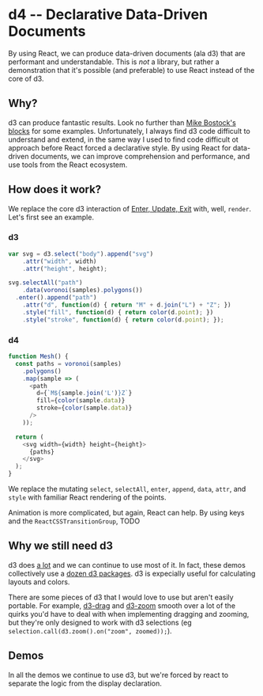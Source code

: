 # d4 -- **Declarative** Data-Driven Documents

By using React, we can produce data-driven documents (ala d3) that are
performant and understandable. This is *not* a library, but rather a
demonstration that it's possible (and preferable) to use React instead of the
core of d3.

## Why?

d3 can produce fantastic results. Look no further than [Mike Bostock's
blocks](https://bl.ocks.org/mbostock) for some examples. Unfortunately, I
always find d3 code difficult to understand and extend, in the same way I used
to find code difficult ot approach before React forced a declarative style. By
using React for data-driven documents, we can improve comprehension and
performance, and use tools from the React ecosystem.

## How does it work?

We replace the core d3 interaction of [Enter, Update, Exit](https://medium.com/@c_behrens/enter-update-exit-6cafc6014c36#.yty2g8g0e) with, well, `render`. Let's first see an example.

### d3

```javascript
var svg = d3.select("body").append("svg")
    .attr("width", width)
    .attr("height", height);

svg.selectAll("path")
    .data(voronoi(samples).polygons())
  .enter().append("path")
    .attr("d", function(d) { return "M" + d.join("L") + "Z"; })
    .style("fill", function(d) { return color(d.point); })
    .style("stroke", function(d) { return color(d.point); });
```

### d4

```javascript
function Mesh() {
  const paths = voronoi(samples)
    .polygons()
    .map(sample => (
      <path
        d={`M${sample.join('L')}Z`}
        fill={color(sample.data)}
        stroke={color(sample.data)}
      />
    ));

  return (
    <svg width={width} height={height}>
      {paths}
    </svg>
  );
}
```

We replace the mutating `select`, `selectAll`, `enter`, `append`, `data`, `attr`, and `style` with familiar React rendering of the points.

Animation is more complicated, but again, React can help. By using keys and the `ReactCSSTransitionGroup`, TODO

## Why we still need d3

d3 does [a lot](https://github.com/d3/d3/blob/master/API.md) and we can continue to use most of it. In fact, these demos collectively use a [dozen d3 packages](https://github.com/joelburget/d4/blob/master/package.json). d3 is expecially useful for calculating layouts and colors.

There are some pieces of d3 that I would love to use but aren't easily portable. For example, [d3-drag](https://github.com/d3/d3-drag) and [d3-zoom](https://github.com/d3/d3-zoom) smooth over a lot of the quirks you'd have to deal with when implementing dragging and zooming, but they're only designed to work with d3 selections (eg `selection.call(d3.zoom().on("zoom", zoomed));`).

## Demos

In all the demos we continue to use d3, but we're forced by react to separate the logic from the display declaration.
